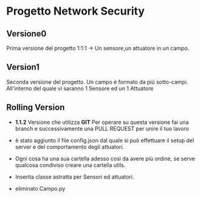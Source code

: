 # Progetto Network Security

## Versione0
Prima versione del progetto 1:1:1 -> Un sensore,un attuatore in un campo.

## Version1 
Seconda versione del progetto.
Un campo è formato da più sotto-campi. All'interno del quale vi saranno 1 Sensore ed un 1 Attuatore

## Rolling Version

- **1.1.2**
Versione che utilizza **GIT** 
Per operare su questa versione fai una branch e successivamente una PULL REQUEST per unire il tuo lavoro

- è stato aggiunto il file config.json dal quale si può effettuare il setup del server e del comportamento degli attuatori.
- Ogni cosa ha una sua cartella adesso così da avere più ordine, se serve qualcosa condiviso creare una cartella utils. 
- Inserita classe astratta per Sensori ed attuatori.
- eliminato Campo.py


